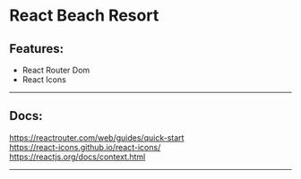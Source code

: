 #  React Beach Resort
## Features:
<ul>
<li> React Router Dom</li>
<li> React Icons</li>
</ul>

***

## Docs:
https://reactrouter.com/web/guides/quick-start <br />
https://react-icons.github.io/react-icons/ <br />
https://reactjs.org/docs/context.html<br />

***